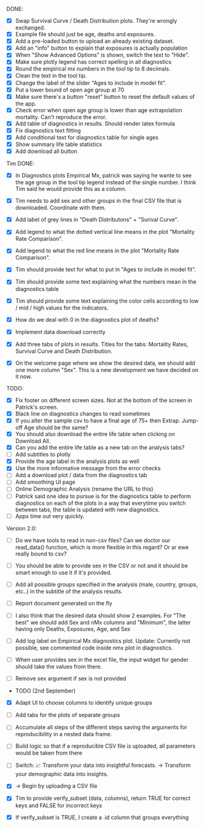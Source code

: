 
DONE:
- [X] Swap Survival Curve / Death Distribution plots. They're wrongly exchanged.
- [X] Example file should just be age, deaths and exposures.
- [X] Add a pre-loaded button to upload an already existing dataset.
- [X] Add an "info" button to explain that exposures is actually population
- [X] When "Show Advanced Options" is shown, switch the text to "Hide".
- [X] Make sure plotly legend has correct spelling in all diagnostics
- [X] Round the empirical mx numbers in the tool tip to 8 decimals.
- [X] Clean the text in the tool tip.
- [X] Change the label of the slider "Ages to include in model fit".
- [X] Put a lower bound of open age group at 70
- [X] Make sure there's a button "reset" button to reset the default values of the app.
- [X] Check error when open age group is lower than age extrapolation mortality. Can't reproduce the error.
- [X] Add table of diagnostics in results. Should render latex formula
- [X] Fix diagnostics text fitting
- [X] Add conditional text for diagnostics table for single ages
- [X] Show summary life table statistics
- [X] Add download all button

Tim DONE:

- [X] In Diagnostics plots Empirical Mx, patrick was saying he wante to see the age group in the tool tip legend instead of the single number. I think Tim said he would provide this as a column.
- [X] Tim needs to add sex and other groups in the final CSV file that is downloaded. Coordinate with them.
- [X] Add label of grey lines in "Death Distributons" + "Surival Curve".
- [X] Add legend to what the dotted vertical line means in the plot "Mortality Rate Comparison".
- [X] Add legend to what the red line means in the plot "Mortality Rate Comparison".
- [X] Tim should provide text for what to put in "Ages to include in model fit".
- [X] Tim should provide some text explaining what the numbers mean in the diagnostics table
- [X] Tim should provide some text explaining the color cells according to low / mid / high values for the indicators.
- [X] How do we deal with 0 in the diagnostics plot of deaths?
- [X] Implement data download correctly
- [X] Add three tabs of plots in results. Titles for the tabs: Mortality Rates, Survival Curve and Death Distribution.
- [X] On the welcome page where we show the desired data, we should add one more column "Sex". This is a new development we have decided on it now.



TODO:
- [X] Fix footer on different screen sizes. Not at the bottom of the screen in Patrick's screen.
- [X] Black line on diagnostics changes to read sometimes
- [X] If you alter the sample csv to have a final age of 75+ then Extrap. Jump-off Age should be the same?
- [X] You should also download the entire life table when clicking on Download All.
- [X] Can you add the entire life table as a new tab on the analysis tabs?
- [ ] Add subtitles to plotly
- [X] Provide the age label in the analysis plots as well
- [X] Use the more informative message from the error checks
- [ ] Add a download plot / data from the diagnostics tab
- [ ] Add smoothing UI page
- [ ] Online Demographic Analysis (rename the URL to this)
- [ ] Patrick said one idea to pursue is for the diagnostics table to perform diagnostics on each of the plots in a way that everytime you switch between tabs, the table is updated with new diagnostics.
- [ ] Apps time out very quickly.

Version 2.0:

- [ ] Do we have tools to read in non-csv files? Can we doctor our read_data() function, which is more flexible in this regard? Or ar ewe really bound to csv?
- [ ] You should be able to provide sex in the CSV or not and it should be smart enough to use it if it's provided.
- [ ] Add all possible groups specified in the analysis (male, country, groups, etc..) in the subtitle of the analysis results.
- [ ] Report document generated on the fly
- [ ] I also think that the desired data should show 2 examples. For "The best" we should add Sex and nMx columns and "Minimum", the latter having only Deaths, Exposures, Age, and Sex
- [ ] Add log label on Empirical Mx diagnostics plot. Update: Currently not possible, see commented code inside nmx plot in diagnostics.
- [ ] When user provides sex in the excel file, the input widget for gender should take the values from there.
- [ ] Remove sex argument if sex is not provided


- TODO (2nd September)

- [X] Adapt UI to choose columns to identify unique groups

- [ ] Add tabs for the plots of separate groups

- [ ] Accumulate all steps of the different steps saving the arguments for reproducibility in a nested data frame.

- [ ] Build logic so that if a reproducible CSV file is uploaded, all parameters would be taken from there

- [ ] Switch: 📈 Transform your data into insightful forecasts. -> Transform your demographic data into insights.

- [X] -> Begin by uploading a CSV file

- [X] Tim to provide verify_subset (data, columns), return TRUE for correct keys and FALSE for incorrect keys

- [X] If verify_subset is TRUE, I create a .id column that groups everything
